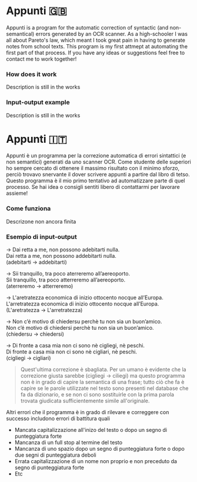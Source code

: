 # Appunti 🇬🇧
Appunti is a program for the automatic correction of syntactic (and non-semantical) errors generated by an OCR scanner.
As a high-schooler I was all about Pareto's law, which meant I took great pain in having to generate notes from school texts. This program is my first attmept at automating the first part of that process. If you have any ideas or suggestions feel free to contact me to work together!

### How does it work
Description is still in the works

### Input-output example
Description is still in the works

# Appunti 🇮🇹
Appunti è un programma per la correzione automatica di errori sintattici (e non semantici) generati da uno scanner OCR.
Come studente delle superiori ho sempre cercato di ottenere il massimo risultato con il minimo sforzo, perciò trovavo snervante il dover scrivere appunti a partire dal libro di tetso. Questo programma è il mio primo tentativo ad automatizzare parte di quel processo. Se hai idea o consigli sentiti libero di contattarmi per lavorare assieme!

### Come funziona
Descrizone non ancora finita

### Esempio di input-output

-> Dai retta a me, non possono adebitarti nulla.<br/>
Dai retta a me, non possono addebitarti nulla.<br/>
(adebitarti -> addebitarti)

-> Sii tranquillo, tra poco aterreremo all’aereoporto.<br/>
Sii tranquillo, tra poco atterreremo all’aereoporto.<br/>
(aterreremo -> atterreremo)

-> L'aretratezza economica di inizio ottocento nocque all’Europa.<br/>
L'arretratezza economica di inizio ottocento nocque all’Europa. <br/>
(L'aretratezza -> L'arretratezza)

-> Non c’é motivo di chiedersu perchè tu non sia un buon’amico.<br/>
Non c’é motivo di chiedersi perchè tu non sia un buon’amico.<br/>
(chiedersu -> chiedersi)

-> Di fronte a casa mia non ci sono nè cigliegi, nè peschi.<br/>
Di fronte a casa mia non ci sono nè cigliari, nè peschi. <br/>
(cigliegi -> cigliari)

> Quest'ultima correzione è sbagliata. Per un umano è evidente che la correzione giusta sarebbe (cigliegi -> ciliegi) ma questo programma non è in grado di capire la semantica di una frase; tutto ciò che fa è capire se le parole utilizzate nel testo sono presenti nel database che fa da dizionario, e se non ci sono sostituirle con la prima parola trovata giudicata sufficientemente simile all'originale. 

Altri errori che il programma è in grado di rilevare e correggere con successo includono errori di battitura quali
<ul>
   <li>Mancata capitalizzazione all'inizo del testo o dopo un segno di punteggiatura forte</li>
  <li>Mancanza di un full stop al termine del testo</li>
  <li>Mancanza di uno spazio dopo un segno di punteggiatura forte o dopo due segni di punteggiatura deboli</li>
  <li>Errata capitalizzazione di un nome non proprio e non preceduto da segno di punteggiatura forte</li>
  <li>Etc</li>
</ul>
